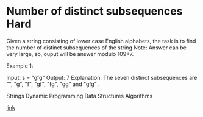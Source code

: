 # Number of distinct subsequences Hard

Given a string consisting of lower case English alphabets, the task is to find the number of distinct subsequences of the string
Note: Answer can be very large, so, ouput will be answer modulo 109+7.

Example 1:

Input: 
s = "gfg"
Output: 
7
Explanation: 
The seven distinct subsequences are "", "g", "f", "gf", "fg", "gg" and "gfg" .

Strings Dynamic Programming   Data Structures  Algorithms

[link](https://practice.geeksforgeeks.org/problems/number-of-distinct-subsequences0909/1)